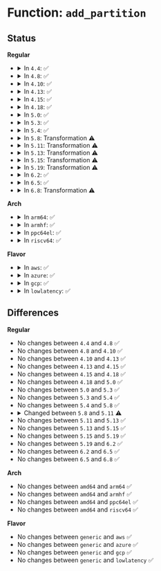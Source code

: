 # Function: <code>add_partition</code>

## Status
<b>Regular</b>
<ul>
<li>
<details>
<summary>In <code>4.4</code>: ✅</summary>

```c
struct hd_struct *add_partition(struct gendisk *disk, int partno, sector_t start, sector_t len, int flags, struct partition_meta_info *info);
```

**Collision:** Unique Global

**Inline:** No

**Transformation:** False

**Instances:**

```
In block/partition-generic.c (ffffffff813cd2e0)
Location: block/partition-generic.c:269
Inline: False
Direct callers:
  - block/ioctl.c:blkpg_ioctl
  - block/partition-generic.c:rescan_partitions
```
**Symbols:**

```
ffffffff813cd2e0-ffffffff813cd831: add_partition (STB_GLOBAL)
```
</details>
</li>
<li>
<details>
<summary>In <code>4.8</code>: ✅</summary>

```c
struct hd_struct *add_partition(struct gendisk *disk, int partno, sector_t start, sector_t len, int flags, struct partition_meta_info *info);
```

**Collision:** Unique Global

**Inline:** No

**Transformation:** False

**Instances:**

```
In block/partition-generic.c (ffffffff81411720)
Location: block/partition-generic.c:281
Inline: False
Direct callers:
  - block/ioctl.c:blkpg_ioctl
  - block/partition-generic.c:rescan_partitions
```
**Symbols:**

```
ffffffff81411720-ffffffff81411c66: add_partition (STB_GLOBAL)
```
</details>
</li>
<li>
<details>
<summary>In <code>4.10</code>: ✅</summary>

```c
struct hd_struct *add_partition(struct gendisk *disk, int partno, sector_t start, sector_t len, int flags, struct partition_meta_info *info);
```

**Collision:** Unique Global

**Inline:** No

**Transformation:** False

**Instances:**

```
In block/partition-generic.c (ffffffff8142cab0)
Location: block/partition-generic.c:281
Inline: False
Direct callers:
  - block/ioctl.c:blkpg_ioctl
  - block/partition-generic.c:rescan_partitions
```
**Symbols:**

```
ffffffff8142cab0-ffffffff8142cff5: add_partition (STB_GLOBAL)
```
</details>
</li>
<li>
<details>
<summary>In <code>4.13</code>: ✅</summary>

```c
struct hd_struct *add_partition(struct gendisk *disk, int partno, sector_t start, sector_t len, int flags, struct partition_meta_info *info);
```

**Collision:** Unique Global

**Inline:** No

**Transformation:** False

**Instances:**

```
In block/partition-generic.c (ffffffff81439dc0)
Location: block/partition-generic.c:280
Inline: False
Direct callers:
  - block/ioctl.c:blkpg_ioctl
  - block/partition-generic.c:rescan_partitions
```
**Symbols:**

```
ffffffff81439dc0-ffffffff8143a31e: add_partition (STB_GLOBAL)
```
</details>
</li>
<li>
<details>
<summary>In <code>4.15</code>: ✅</summary>

```c
struct hd_struct *add_partition(struct gendisk *disk, int partno, sector_t start, sector_t len, int flags, struct partition_meta_info *info);
```

**Collision:** Unique Global

**Inline:** No

**Transformation:** False

**Instances:**

```
In block/partition-generic.c (ffffffff81465de0)
Location: block/partition-generic.c:293
Inline: False
Direct callers:
  - block/ioctl.c:blkpg_ioctl
  - block/partition-generic.c:rescan_partitions
```
**Symbols:**

```
ffffffff81465de0-ffffffff81466336: add_partition (STB_GLOBAL)
```
</details>
</li>
<li>
<details>
<summary>In <code>4.18</code>: ✅</summary>

```c
struct hd_struct *add_partition(struct gendisk *disk, int partno, sector_t start, sector_t len, int flags, struct partition_meta_info *info);
```

**Collision:** Unique Global

**Inline:** No

**Transformation:** False

**Instances:**

```
In block/partition-generic.c (ffffffff814997d0)
Location: block/partition-generic.c:299
Inline: False
Direct callers:
  - block/ioctl.c:blkpg_ioctl
  - block/partition-generic.c:rescan_partitions
```
**Symbols:**

```
ffffffff814997d0-ffffffff81499c1e: add_partition (STB_GLOBAL)
```
</details>
</li>
<li>
<details>
<summary>In <code>5.0</code>: ✅</summary>

```c
struct hd_struct *add_partition(struct gendisk *disk, int partno, sector_t start, sector_t len, int flags, struct partition_meta_info *info);
```

**Collision:** Unique Global

**Inline:** No

**Transformation:** False

**Instances:**

```
In block/partition-generic.c (ffffffff814b3a30)
Location: block/partition-generic.c:302
Inline: False
Direct callers:
  - block/ioctl.c:blkpg_ioctl
  - block/partition-generic.c:rescan_partitions
```
**Symbols:**

```
ffffffff814b3a30-ffffffff814b3f2b: add_partition (STB_GLOBAL)
```
</details>
</li>
<li>
<details>
<summary>In <code>5.3</code>: ✅</summary>

```c
struct hd_struct *add_partition(struct gendisk *disk, int partno, sector_t start, sector_t len, int flags, struct partition_meta_info *info);
```

**Collision:** Unique Global

**Inline:** No

**Transformation:** False

**Instances:**

```
In block/partition-generic.c (ffffffff814e1fd0)
Location: block/partition-generic.c:309
Inline: False
Direct callers:
  - block/ioctl.c:blkpg_ioctl
  - block/partition-generic.c:rescan_partitions
```
**Symbols:**

```
ffffffff814e1fd0-ffffffff814e241e: add_partition (STB_GLOBAL)
```
</details>
</li>
<li>
<details>
<summary>In <code>5.4</code>: ✅</summary>

```c
struct hd_struct *add_partition(struct gendisk *disk, int partno, sector_t start, sector_t len, int flags, struct partition_meta_info *info);
```

**Collision:** Unique Global

**Inline:** No

**Transformation:** False

**Instances:**

```
In block/partition-generic.c (ffffffff814fb390)
Location: block/partition-generic.c:309
Inline: False
Direct callers:
  - block/ioctl.c:blkpg_ioctl
  - block/partition-generic.c:rescan_partitions
```
**Symbols:**

```
ffffffff814fb390-ffffffff814fb7de: add_partition (STB_GLOBAL)
```
</details>
</li>
<li>
<details>
<summary>In <code>5.8</code>: Transformation ⚠️</summary>

```c
struct hd_struct *add_partition(struct gendisk *disk, int partno, sector_t start, sector_t len, int flags, struct partition_meta_info *info);
```

**Collision:** Unique Static

**Inline:** No

**Transformation:** True

**Instances:**

```
In block/partitions/core.c (0)
Location: block/partitions/core.c:348
Inline: False
Direct callers:
  - block/partitions/core.c:bdev_add_partition
```
**Symbols:**

```
ffffffff8155d2f0-ffffffff8155d73e: add_partition (STB_LOCAL)
ffffffff8155dedf-ffffffff8155df21: add_partition.cold (STB_LOCAL)
```
</details>
</li>
<li>
<details>
<summary>In <code>5.11</code>: Transformation ⚠️</summary>

```c
struct block_device *add_partition(struct gendisk *disk, int partno, sector_t start, sector_t len, int flags, struct partition_meta_info *info);
```

**Collision:** Unique Static

**Inline:** No

**Transformation:** True

**Instances:**

```
In block/partitions/core.c (0)
Location: block/partitions/core.c:322
Inline: False
Direct callers:
  - block/partitions/core.c:bdev_add_partition
```
**Symbols:**

```
ffffffff81579170-ffffffff81579422: add_partition (STB_LOCAL)
ffffffff81bf298e-ffffffff81bf29ce: add_partition.cold (STB_LOCAL)
```
</details>
</li>
<li>
<details>
<summary>In <code>5.13</code>: Transformation ⚠️</summary>

```c
struct block_device *add_partition(struct gendisk *disk, int partno, sector_t start, sector_t len, int flags, struct partition_meta_info *info);
```

**Collision:** Unique Static

**Inline:** No

**Transformation:** True

**Instances:**

```
In block/partitions/core.c (0)
Location: block/partitions/core.c:317
Inline: False
Direct callers:
  - block/partitions/core.c:blk_add_partitions
  - block/partitions/core.c:bdev_add_partition
```
**Symbols:**

```
ffffffff81581160-ffffffff81581444: add_partition (STB_LOCAL)
ffffffff81be49a1-ffffffff81be49dc: add_partition.cold (STB_LOCAL)
```
</details>
</li>
<li>
<details>
<summary>In <code>5.15</code>: Transformation ⚠️</summary>

```c
struct block_device *add_partition(struct gendisk *disk, int partno, sector_t start, sector_t len, int flags, struct partition_meta_info *info);
```

**Collision:** Unique Static

**Inline:** No

**Transformation:** True

**Instances:**

```
In block/partitions/core.c (0)
Location: block/partitions/core.c:315
Inline: False
Direct callers:
  - block/partitions/core.c:bdev_add_partition
```
**Symbols:**

```
ffffffff815e64f0-ffffffff815e67e2: add_partition (STB_LOCAL)
ffffffff81cd8be8-ffffffff81cd8c23: add_partition.cold (STB_LOCAL)
```
</details>
</li>
<li>
<details>
<summary>In <code>5.19</code>: Transformation ⚠️</summary>

```c
struct block_device *add_partition(struct gendisk *disk, int partno, sector_t start, sector_t len, int flags, struct partition_meta_info *info);
```

**Collision:** Unique Static

**Inline:** No

**Transformation:** True

**Instances:**

```
In block/partitions/core.c (0)
Location: block/partitions/core.c:306
Inline: False
Direct callers:
  - block/partitions/core.c:bdev_add_partition
```
**Symbols:**

```
ffffffff81695410-ffffffff81695709: add_partition (STB_LOCAL)
ffffffff81e8c67c-ffffffff81e8c6b7: add_partition.cold (STB_LOCAL)
```
</details>
</li>
<li>
<details>
<summary>In <code>6.2</code>: ✅</summary>

```c
struct block_device *add_partition(struct gendisk *disk, int partno, sector_t start, sector_t len, int flags, struct partition_meta_info *info);
```

**Collision:** Unique Static

**Inline:** No

**Transformation:** False

**Instances:**

```
In block/partitions/core.c (ffffffff81754580)
Location: block/partitions/core.c:305
Inline: False
Direct callers:
  - block/partitions/core.c:bdev_add_partition
```
**Symbols:**

```
ffffffff81754580-ffffffff817548bb: add_partition (STB_LOCAL)
```
</details>
</li>
<li>
<details>
<summary>In <code>6.5</code>: ✅</summary>

```c
struct block_device *add_partition(struct gendisk *disk, int partno, sector_t start, sector_t len, int flags, struct partition_meta_info *info);
```

**Collision:** Unique Static

**Inline:** No

**Transformation:** False

**Instances:**

```
In block/partitions/core.c (ffffffff817906a0)
Location: block/partitions/core.c:302
Inline: False
Direct callers:
  - block/partitions/core.c:bdev_disk_changed
  - block/partitions/core.c:bdev_add_partition
```
**Symbols:**

```
ffffffff817906a0-ffffffff817909bb: add_partition (STB_LOCAL)
```
</details>
</li>
<li>
<details>
<summary>In <code>6.8</code>: Transformation ⚠️</summary>

```c
struct block_device *add_partition(struct gendisk *disk, int partno, sector_t start, sector_t len, int flags, struct partition_meta_info *info);
```

**Collision:** Unique Static

**Inline:** No

**Transformation:** True

**Instances:**

```
In block/partitions/core.c (0)
Location: block/partitions/core.c:288
Inline: False
Direct callers:
  - block/partitions/core.c:blk_add_partitions
  - block/partitions/core.c:bdev_add_partition
```
**Symbols:**

```
ffffffff817d3f40-ffffffff817d426c: add_partition (STB_LOCAL)
ffffffff821d3d32-ffffffff821d3d57: add_partition.cold (STB_LOCAL)
```
</details>
</li>
</ul>
<b>Arch</b>
<ul>
<li>
<details>
<summary>In <code>arm64</code>: ✅</summary>

```c
struct hd_struct *add_partition(struct gendisk *disk, int partno, sector_t start, sector_t len, int flags, struct partition_meta_info *info);
```

**Collision:** Unique Global

**Inline:** No

**Transformation:** False

**Instances:**

```
In block/partition-generic.c (ffff8000105fd388)
Location: block/partition-generic.c:309
Inline: False
Direct callers:
  - block/ioctl.c:blkpg_ioctl
  - block/partition-generic.c:rescan_partitions
```
**Symbols:**

```
ffff8000105fd388-ffff8000105fd774: add_partition (STB_GLOBAL)
```
</details>
</li>
<li>
<details>
<summary>In <code>armhf</code>: ✅</summary>

```c
struct hd_struct *add_partition(struct gendisk *disk, int partno, sector_t start, sector_t len, int flags, struct partition_meta_info *info);
```

**Collision:** Unique Global

**Inline:** No

**Transformation:** False

**Instances:**

```
In block/partition-generic.c (c07a82c4)
Location: block/partition-generic.c:309
Inline: False
Direct callers:
  - block/ioctl.c:blkpg_ioctl
  - block/partition-generic.c:rescan_partitions
```
**Symbols:**

```
c07a82c4-c07a8620: add_partition (STB_GLOBAL)
```
</details>
</li>
<li>
<details>
<summary>In <code>ppc64el</code>: ✅</summary>

```c
struct hd_struct *add_partition(struct gendisk *disk, int partno, sector_t start, sector_t len, int flags, struct partition_meta_info *info);
```

**Collision:** Unique Global

**Inline:** No

**Transformation:** False

**Instances:**

```
In block/partition-generic.c (c000000000796c00)
Location: block/partition-generic.c:309
Inline: False
Direct callers:
  - block/ioctl.c:blkpg_ioctl
  - block/partition-generic.c:rescan_partitions
```
**Symbols:**

```
c000000000796c00-c0000000007970fc: add_partition (STB_GLOBAL)
```
</details>
</li>
<li>
<details>
<summary>In <code>riscv64</code>: ✅</summary>

```c
struct hd_struct *add_partition(struct gendisk *disk, int partno, sector_t start, sector_t len, int flags, struct partition_meta_info *info);
```

**Collision:** Unique Global

**Inline:** No

**Transformation:** False

**Instances:**

```
In block/partition-generic.c (ffffffe000438fdc)
Location: block/partition-generic.c:309
Inline: False
Direct callers:
  - block/ioctl.c:blkpg_ioctl
  - block/partition-generic.c:rescan_partitions
```
**Symbols:**

```
ffffffe000438fdc-ffffffe000439312: add_partition (STB_GLOBAL)
```
</details>
</li>
</ul>
<b>Flavor</b>
<ul>
<li>
<details>
<summary>In <code>aws</code>: ✅</summary>

```c
struct hd_struct *add_partition(struct gendisk *disk, int partno, sector_t start, sector_t len, int flags, struct partition_meta_info *info);
```

**Collision:** Unique Global

**Inline:** No

**Transformation:** False

**Instances:**

```
In block/partition-generic.c (ffffffff814f3970)
Location: block/partition-generic.c:309
Inline: False
Direct callers:
  - block/ioctl.c:blkpg_ioctl
  - block/partition-generic.c:rescan_partitions
```
**Symbols:**

```
ffffffff814f3970-ffffffff814f3dbe: add_partition (STB_GLOBAL)
```
</details>
</li>
<li>
<details>
<summary>In <code>azure</code>: ✅</summary>

```c
struct hd_struct *add_partition(struct gendisk *disk, int partno, sector_t start, sector_t len, int flags, struct partition_meta_info *info);
```

**Collision:** Unique Global

**Inline:** No

**Transformation:** False

**Instances:**

```
In block/partition-generic.c (ffffffff814e3e80)
Location: block/partition-generic.c:309
Inline: False
Direct callers:
  - block/ioctl.c:blkpg_ioctl
  - block/partition-generic.c:rescan_partitions
```
**Symbols:**

```
ffffffff814e3e80-ffffffff814e42ce: add_partition (STB_GLOBAL)
```
</details>
</li>
<li>
<details>
<summary>In <code>gcp</code>: ✅</summary>

```c
struct hd_struct *add_partition(struct gendisk *disk, int partno, sector_t start, sector_t len, int flags, struct partition_meta_info *info);
```

**Collision:** Unique Global

**Inline:** No

**Transformation:** False

**Instances:**

```
In block/partition-generic.c (ffffffff814efa00)
Location: block/partition-generic.c:309
Inline: False
Direct callers:
  - block/ioctl.c:blkpg_ioctl
  - block/partition-generic.c:rescan_partitions
```
**Symbols:**

```
ffffffff814efa00-ffffffff814efe4e: add_partition (STB_GLOBAL)
```
</details>
</li>
<li>
<details>
<summary>In <code>lowlatency</code>: ✅</summary>

```c
struct hd_struct *add_partition(struct gendisk *disk, int partno, sector_t start, sector_t len, int flags, struct partition_meta_info *info);
```

**Collision:** Unique Global

**Inline:** No

**Transformation:** False

**Instances:**

```
In block/partition-generic.c (ffffffff81508a90)
Location: block/partition-generic.c:309
Inline: False
Direct callers:
  - block/ioctl.c:blkpg_ioctl
  - block/partition-generic.c:rescan_partitions
```
**Symbols:**

```
ffffffff81508a90-ffffffff81508ede: add_partition (STB_GLOBAL)
```
</details>
</li>
</ul>

## Differences
<b>Regular</b>
<ul>
<li>
No changes between <code>4.4</code> and <code>4.8</code> ✅
</li>
<li>
No changes between <code>4.8</code> and <code>4.10</code> ✅
</li>
<li>
No changes between <code>4.10</code> and <code>4.13</code> ✅
</li>
<li>
No changes between <code>4.13</code> and <code>4.15</code> ✅
</li>
<li>
No changes between <code>4.15</code> and <code>4.18</code> ✅
</li>
<li>
No changes between <code>4.18</code> and <code>5.0</code> ✅
</li>
<li>
No changes between <code>5.0</code> and <code>5.3</code> ✅
</li>
<li>
No changes between <code>5.3</code> and <code>5.4</code> ✅
</li>
<li>
No changes between <code>5.4</code> and <code>5.8</code> ✅
</li>
<li>
<details>
<summary>Changed between <code>5.8</code> and <code>5.11</code> ⚠️</summary>
<ul>
<li>
<b>Return type changed. </b>
<code>struct hd_struct *</code> ➡️ <code>struct block_device *</code>
</li>
</ul>
</details>
</li>
<li>
No changes between <code>5.11</code> and <code>5.13</code> ✅
</li>
<li>
No changes between <code>5.13</code> and <code>5.15</code> ✅
</li>
<li>
No changes between <code>5.15</code> and <code>5.19</code> ✅
</li>
<li>
No changes between <code>5.19</code> and <code>6.2</code> ✅
</li>
<li>
No changes between <code>6.2</code> and <code>6.5</code> ✅
</li>
<li>
No changes between <code>6.5</code> and <code>6.8</code> ✅
</li>
</ul>
<b>Arch</b>
<ul>
<li>
No changes between <code>amd64</code> and <code>arm64</code> ✅
</li>
<li>
No changes between <code>amd64</code> and <code>armhf</code> ✅
</li>
<li>
No changes between <code>amd64</code> and <code>ppc64el</code> ✅
</li>
<li>
No changes between <code>amd64</code> and <code>riscv64</code> ✅
</li>
</ul>
<b>Flavor</b>
<ul>
<li>
No changes between <code>generic</code> and <code>aws</code> ✅
</li>
<li>
No changes between <code>generic</code> and <code>azure</code> ✅
</li>
<li>
No changes between <code>generic</code> and <code>gcp</code> ✅
</li>
<li>
No changes between <code>generic</code> and <code>lowlatency</code> ✅
</li>
</ul>
